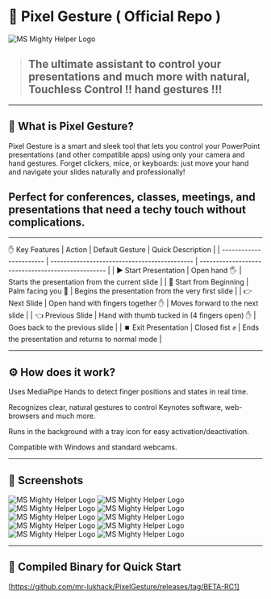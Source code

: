 # 🚀 Pixel Gesture ( Official Repo )
 
![MS Mighty Helper Logo](./images/logo_128x128.png)

> ## The ultimate assistant to control your presentations and much more with natural, Touchless Control !! hand gestures !!!

---

## 🎯 What is Pixel Gesture?

Pixel Gesture is a smart and sleek tool that lets you control your PowerPoint presentations (and other compatible apps) using only your camera and hand gestures. Forget clickers, mice, or keyboards: just move your hand and navigate your slides naturally and professionally!

## Perfect for conferences, classes, meetings, and presentations that need a techy touch without complications.


---

✋ Key Features
| Action                  | Default Gesture                              | Quick Description                                 |
| ----------------------- | -------------------------------------------- | ------------------------------------------------- |
| ▶️ Start Presentation   | Open hand 🖐️                                | Starts the presentation from the current slide    |
| 🔄 Start from Beginning | Palm facing you 🤚                           | Begins the presentation from the very first slide |
| 👉 Next Slide           | Open hand with fingers together ✋            | Moves forward to the next slide                   |
| 👈 Previous Slide       | Hand with thumb tucked in (4 fingers open) ✋ | Goes back to the previous slide                   |
| ⏹️ Exit Presentation    | Closed fist ✊                                | Ends the presentation and returns to normal mode  |

---

## ⚙️ How does it work?

Uses MediaPipe Hands to detect finger positions and states in real time.

Recognizes clear, natural gestures to control Keynotes software, web-browsers and much more.

Runs in the background with a tray icon for easy activation/deactivation.

Compatible with Windows and standard webcams.

---

## 📸 Screenshots

![MS Mighty Helper Logo](./images/DemoShow-1.png)
![MS Mighty Helper Logo](./images/DemoShow-2.png)
![MS Mighty Helper Logo](./images/DemoShow-3.png)
![MS Mighty Helper Logo](./images/DemoShow-4.png)
![MS Mighty Helper Logo](./images/DemoShow-5.png)
![MS Mighty Helper Logo](./images/DemoShow-6.png)
![MS Mighty Helper Logo](./images/DemoShow-7.png)
![MS Mighty Helper Logo](./images/DemoShow-8.png)
![MS Mighty Helper Logo](./images/pixel-gesture-icontray-options.png)
![MS Mighty Helper Logo](./images/Languages-available.png)

---
## 🚀 Compiled Binary for Quick Start

[https://github.com/mr-lukhack/PixelGesture/releases/tag/BETA-RC1]

